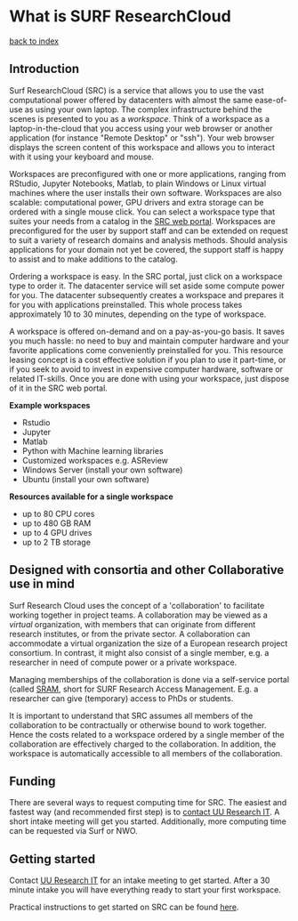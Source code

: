 # What is SURF ResearchCloud
[back to index](../primer-for-users.md)

## Introduction
Surf ResearchCloud (SRC) is a service that allows you to use the vast computational power offered 
by datacenters with almost the same ease-of-use as using your own laptop. 
The complex infrastructure behind the scenes is presented to you as a *workspace*. Think
of a workspace as a laptop-in-the-cloud that you access using your web browser or another
application (for instance "Remote Desktop" or "ssh").
Your web browser displays the screen content of this workspace and allows you to interact with
it using your keyboard and mouse. 

Workspaces are preconfigured with one or more applications, ranging from RStudio, Jupyter Notebooks, Matlab, to plain Windows or Linux virtual machines where the user installs their own software. Workspaces are also scalable:
computational power, GPU drivers and extra storage can be ordered with a single mouse click.
You can select a workspace type that suites your needs from a catalog in 
the [SRC web portal](https://portal.live.surfresearchcloud.nl). 
Workspaces are preconfigured for the user by support staff and can be extended on request to suit a variety of research domains and analysis methods. 
Should analysis applications for your domain not yet be covered, the support staff is happy to assist 
and to make additions to the catalog.

Ordering a workspace is easy. In the SRC portal, just click on a workspace type to order it. The 
datacenter service will set aside some compute power for you. 
The datacenter subsequently creates a workspace and prepares it for you with applications preinstalled. 
This whole process takes approximately 10 to 30 minutes, depending on the type of workspace.

A workspace is offered on-demand and on a pay-as-you-go basis. 
It saves you much hassle: no need to buy and maintain computer hardware and
your favorite applications come conveniently preinstalled for you.
This resource leasing concept is a cost effective solution if you plan to use it part-time, 
or if you seek to avoid to invest in expensive computer hardware, software or related IT-skills.
Once you are done with using your workspace, just dispose of it in the SRC web portal.

**Example workspaces**
- Rstudio
- Jupyter
- Matlab
- Python with Machine learning libraries   
- Customized workspaces e.g. ASReview   
- Windows Server (install your own software)
- Ubuntu (install your own software)

**Resources available for a single workspace**
- up to 80 CPU cores
- up to 480 GB RAM
- up to 4 GPU drives
- up to 2 TB storage

## Designed with consortia and other Collaborative use in mind
Surf Research Cloud uses the concept of a 'collaboration' to facilitate working together in project teams.
A collaboration may be viewed as a *virtual* organization, with members that can originate
from different research institutes, or from the private sector. A collaboration can accommodate a virtual organization the size of a European research project consortium. In contrast, it might also consist of a single member, e.g. a researcher in need of compute power or a private workspace.

Managing memberships of the collaboration is done via a self-service portal (called [SRAM](https://sram.surf.nl), 
short for SURF Research Access Management. E.g. a researcher can give (temporary) access to PhDs or students.

It is important to understand that SRC assumes all members of the collaboration to be 
contractually or otherwise bound to work together.  
Hence the costs related to a workspace ordered by a single member of the collaboration are 
effectively charged to the collaboration. In addition, the workspace is automatically accessible
to all members of the collaboration.

## Funding
There are several ways to request computing time for SRC. The easiest and fastest way (and recommended first step)
is to [contact UU Research IT](https://www.uu.nl/en/research/research-data-management/tools-services/software-and-computing/virtual-research-environments). 
A short intake meeting will get you started. Additionally, more computing time can be requested via Surf or NWO.

## Getting started
Contact [UU Research IT](https://www.uu.nl/en/research/research-data-management/tools-services/software-and-computing/virtual-research-environments) for an intake meeting to get started. After a 30 minute intake you will have everything ready to start your first workspace.

Practical instructions to get started on SRC can be found [here](first-time-use.md).
